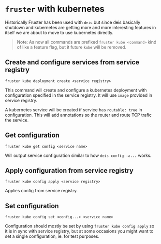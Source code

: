 # `fruster` with kubernetes

Historically Fruster has been used with `deis` but since deis basically shutdown and kubernetes are getting more and more interesting features in itself we are about to move to use kubernetes directly.

> Note: As now all commands are prefixed `fruster kube <command>` kind of like a feature flag, but it future `kube` will be removed.

## Create and configure services from service registry

```
fruster kube deployment create <service registry>
```

This command will create and configure a kubernetes deployment with configuration specified in the service registry. It will use `image` provided in service registry.

A kubernetes service will be created if service has `routable: true` in configuration. This will add annotations so the router and route TCP trafic the service.

## Get configuration

```
fruster kube get config <service name>
```

Will output service configuration similar to how `deis config -a...` works.

## Apply configuration from service registry

```
fruster kube config apply <service registry>
```

Applies config from service registry.

## Set configuration

```
fruster kube config set <config...> <service name>
```

Configuration should mostly be set by using `fruster kube config apply` so it is in sync with service registry, but at some occasions you might want to set a single configuration, ie. for test purposes.
